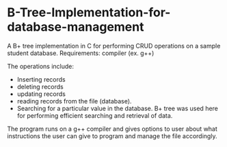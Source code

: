 # B-Tree-Implementation-for-database-management
A B+ tree implementation in C for performing CRUD operations on a sample student database.
Requirements: compiler (ex. g++)

The operations include:
* Inserting records
* deleting records
* updating records
* reading records from the file (database).
* Searching for a particular value in the database.
B+ tree was used here for performing efficient searching and retrieval of data.

The program runs on a g++ compiler and gives options to user about what instructions the user can give to program and manage the file accordingly.  
